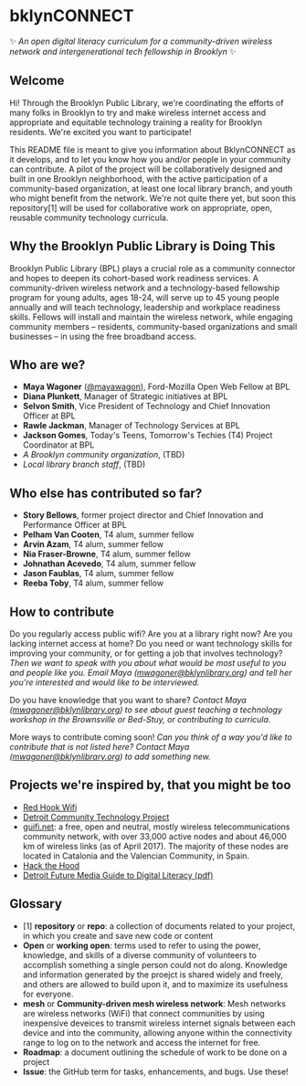 # bklynCONNECT
✨ _An open digital literacy curriculum for a community-driven wireless network and intergenerational tech fellowship in Brooklyn_ ✨

## Welcome
Hi! Through the Brooklyn Public Library, we're coordinating the efforts of many folks in Brooklyn to try and make wireless internet access and appropriate and equitable technology training a reality for Brooklyn residents. We're excited you want to participate!

This README file is meant to give you information about BklynCONNECT as it develops, and to let you know how you and/or people in your community can contribute. A pilot of the project will be collaboratively designed and built in one Brooklyn neighborhood, with the active participation of a community-based organization, at least one local library branch, and youth who might benefit from the network. We're not quite there yet, but soon this repository\[1\] will be used for collaborative work on appropriate, open, reusable community technology curricula. 

## Why the Brooklyn Public Library is Doing This
Brooklyn Public Library (BPL) plays a crucial role as a community connector and hopes to deepen its cohort-based work readiness services. A community-driven wireless network and a technology-based fellowship program for young adults, ages 18-24, will serve up to 45 young people annually and will teach technology, leadership and workplace readiness skills. Fellows will install and maintain the wireless network, while engaging community members – residents, community-based organizations and small businesses – in using the free broadband access.

## Who are we?
- **Maya Wagoner** ([@mayawagon](https://github.com/mayawagon)), Ford-Mozilla Open Web Fellow at BPL
- **Diana Plunkett**, Manager of Strategic initiatives at BPL
- **Selvon Smith**, Vice President of Technology and Chief Innovation Officer at BPL
- **Rawle Jackman**, Manager of Technology Services at BPL
- **Jackson Gomes**, Today's Teens, Tomorrow's Techies (T4) Project Coordinator at BPL
- _A Brooklyn community organization_, (TBD)
- _Local library branch staff_, (TBD)

## Who else has contributed so far?
- **Story Bellows**, former project director and Chief Innovation and Performance Officer at BPL
- **Pelham Van Cooten**, T4 alum, summer fellow
- **Arvin Azam**, T4 alum, summer fellow
- **Nia Fraser-Browne**, T4 alum, summer fellow
- **Johnathan Acevedo**, T4 alum, summer fellow
- **Jason Faublas**, T4 alum, summer fellow
- **Reeba Toby**, T4 alum, summer fellow

## How to contribute
Do you regularly access public wifi? Are you at a library right now? Are you lacking internet access at home? Do you need or want technology skills for improving your community, or for getting a job that involves technology? _Then we want to speak with you about what would be most useful to you and people like you. Email Maya (mwagoner@bklynlibrary.org) and tell her you're interested and would like to be interviewed._

Do you have knowledge that you want to share? _Contact Maya (mwagoner@bklynlibrary.org) to see about guest teaching a technology workshop in the Brownsville or Bed-Stuy, or contributing to curricula._

More ways to contribute coming soon! _Can you think of a way you'd like to contribute that is not listed here? Contact Maya (mwagoner@bklynlibrary.org) to add something new._

## Projects we're inspired by, that you might be too
- [Red Hook Wifi](http://redhookwifi.org/)
- [Detroit Community Technology Project](https://www.alliedmedia.org/dctp)
- [guifi.net](https://guifi.net/): a free, open and neutral, mostly wireless telecommunications community network, with over 33,000 active nodes and about 46,000 km of wireless links (as of April 2017). The majority of these nodes are located in Catalonia and the Valencian Community, in Spain.
- [Hack the Hood](http://www.hackthehood.org/)
- [Detroit Future Media Guide to Digital Literacy (pdf)](https://www.alliedmedia.org/files/dfm_final_web.pdf)

## Glossary
- \[1\] **repository** or **repo**: a collection of documents related to your project, in which you create and save new code or content
- **Open** or **working open**: terms used to refer to using the power, knowledge, and skills of a diverse community of volunteers to accomplish something a single person could not do along. Knowledge and information generated by the proejct is shared widely and freely, and others are allowed to build upon it, and to maximize its usefulness for everyone.  
- **mesh** or **Community-driven mesh wireless network**: Mesh networks are wireless networks (WiFi) that connect communities by using inexpensive deveices to transmit wireless internet signals between each device and into the community, allowing anyone within the connectivity range to log on to the network and access the internet for free. 
- **Roadmap**: a document outlining the schedule of work to be done on a project
- **Issue**: the GitHub term for tasks, enhancements, and bugs. Use these!
